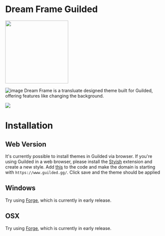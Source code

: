 # Dream Frame Guilded
<img src="https://i.imgur.com/oenoy3T.png" data-canonical-src="https://i.imgur.com/oenoy3T.png" width="200"/>

![image](https://i.imgur.com/eJ5qXyQ.png)
Dream Frame is a transluate designed theme built for Guilded, offering features like changing the background.

[<img src="https://imgur.com/NTHkGpx.png">](https://www.guilded.gg/KorbsStudio)

# Installation
## Web Version
It's currently possible to install themes in Guilded via browser. If you're using Guilded in a web browser, please install the [Styish](https://chrome.google.com/webstore/detail/stylish-custom-themes-for/fjnbnpbmkenffdnngjfgmeleoegfcffe?hl=en) extension and create a new style. Add [this](https://raw.githubusercontent.com/dream-frame/Dream-Frame-Guilded/master/Download/DreamFrame.css) to the code and make the domain is starting with `https://www.guilded.gg/`. Click save and the theme should be applied
## Windows
Try using [Forge](https://github.com/ForgeMod/ForgeMod-Guilded), which is currently in early release.
## OSX
Try using [Forge](https://github.com/ForgeMod/ForgeMod-Guilded), which is currently in early release.
